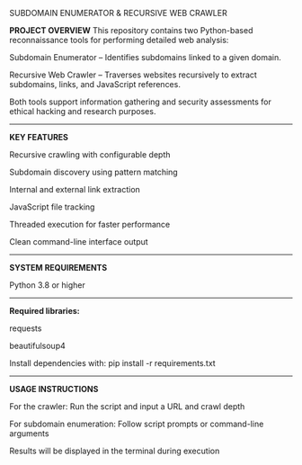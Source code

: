 
SUBDOMAIN ENUMERATOR & RECURSIVE WEB CRAWLER

**PROJECT OVERVIEW**
This repository contains two Python-based reconnaissance tools for performing detailed web analysis:

Subdomain Enumerator – Identifies subdomains linked to a given domain.

Recursive Web Crawler – Traverses websites recursively to extract subdomains, links, and JavaScript references.

Both tools support information gathering and security assessments for ethical hacking and research purposes.

--------------------------------------------------------------------------------------------------------------
**KEY FEATURES**

Recursive crawling with configurable depth

Subdomain discovery using pattern matching

Internal and external link extraction

JavaScript file tracking

Threaded execution for faster performance

Clean command-line interface output

--------------------------------------------------------------------------------------------------
**SYSTEM REQUIREMENTS**

Python 3.8 or higher

-----------------------------------------------------------------------------------------------------
**Required libraries:**

requests

beautifulsoup4

Install dependencies with:
pip install -r requirements.txt

--------------------------------------------------------------------------------------------------------
**USAGE INSTRUCTIONS**

For the crawler: Run the script and input a URL and crawl depth

For subdomain enumeration: Follow script prompts or command-line arguments

Results will be displayed in the terminal during execution

